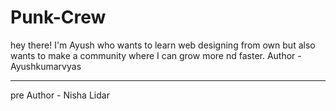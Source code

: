 # Punk-Crew
hey there! I'm Ayush who wants to learn web designing from own but also wants to make a community where I can grow more nd faster.
Author - Ayushkumarvyas
<br>
<hr>
pre Author - Nisha Lidar
